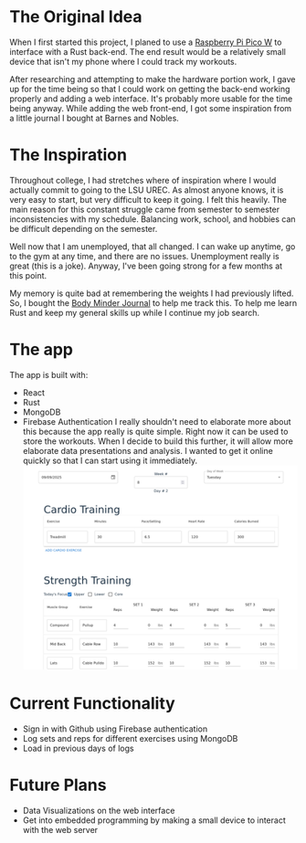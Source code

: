 # The Original Idea
When I first started this project, I planed to use a [Raspberry Pi Pico W](https://www.adafruit.com/product/5526) to interface with a Rust back-end. The end result would be a relatively small device that isn't my phone where I could track my workouts.

After researching and attempting to make the hardware portion work, I gave up for the time being so that I could work on getting the back-end working properly and adding a web interface. It's probably more usable for the time being anyway. While adding the web front-end, I got some inspiration from a little journal I bought at Barnes and Nobles.
# The Inspiration
Throughout college, I had stretches where of inspiration where I would actually commit to going to the LSU UREC. As almost anyone knows, it is very easy to start, but very difficult to keep it going. I felt this heavily. The main reason for this constant struggle came from semester to semester inconsistencies with my schedule. Balancing work, school, and hobbies can be difficult depending on the semester.

Well now that I am unemployed, that all changed. I can wake up anytime, go to the gym at any time, and there are no issues. Unemployment really is great (this is a joke). Anyway, I've been going strong for a few months at this point.

My memory is quite bad at remembering the weights I had previously lifted. So, I bought the [Body Minder Journal](https://memoryminder.com/bodyminder/) to help me track this. To help me learn Rust and keep my general skills up while I continue my job search.
# The app
The app is built with:
+ React
+ Rust
+ MongoDB
+ Firebase Authentication
I really shouldn't need to elaborate more about this because the app really is quite simple. Right now it can be used to store the workouts. When I decide to build this further, it will allow more elaborate data presentations and analysis. I wanted to get it online quickly so that I can start using it immediately.
![Gym Buddy Form](/assets/img/GymTrack/GymBuddyForm.png)
# Current Functionality
+ Sign in with Github using Firebase authentication
+ Log sets and reps for different exercises using MongoDB
+ Load in previous days of logs
# Future Plans
+ Data Visualizations on the web interface
+ Get into embedded programming by making a small device to interact with the web server
